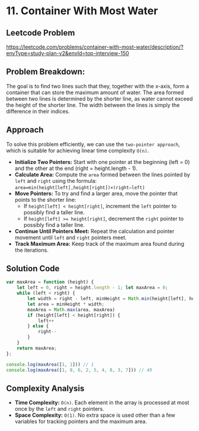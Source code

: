 # 11. Container With Most Water

## Leetcode Problem
https://leetcode.com/problems/container-with-most-water/description/?envType=study-plan-v2&envId=top-interview-150

## Problem Breakdown:
The goal is to find two lines such that they, together with the x-axis, form a container that can store the maximum amount of water. The area formed between two lines is determined by the shorter line, as water cannot exceed the height of the shorter line. The width between the lines is simply the difference in their indices.

## Approach
To solve this problem efficiently, we can use the `two-pointer approach`, which is suitable for achieving linear time complexity `O(n)`.
- **Initialize Two Pointers:** Start with one pointer at the beginning (left = 0) and the other at the end (right = height.length - 1).
- **Calculate Area:** Compute the `area` formed between the lines pointed by `left` and `right` using the formula: `area=min(height[left],height[right])×(right−left)`
- **Move Pointers:** To try and find a larger area, move the pointer that points to the shorter line:
    - If `height[left] < height[right]`, increment the `left` pointer to possibly find a taller line.
    - If `height[left] >= height[right]`, decrement the `right` pointer to possibly find a taller line.
- **Continue Until Pointers Meet:** Repeat the calculation and pointer movement until `left` and `right` pointers meet.
- **Track Maximum Area:** Keep track of the maximum area found during the iterations.

## Solution Code
```javascript
var maxArea = function (height) {
    let left = 0, right = height.length - 1; let maxArea = 0;
    while (left < right) {
        let width = right - left, minHeight = Math.min(height[left], height[right]);
        let area = minHeight * width;
        maxArea = Math.max(area, maxArea)
        if (height[left] < height[right]) {
            left++
        } else {
            right--
        }
    }
    return maxArea;
};

console.log(maxArea([1, 1])) // 1
console.log(maxArea([1, 8, 6, 2, 5, 4, 8, 3, 7])) // 49
```

## Complexity Analysis
- **Time Complexity:** `O(n)`. Each element in the array is processed at most once by the `left` and `right` pointers.
- **Space Complexity:** `O(1)`. No extra space is used other than a few variables for tracking pointers and the maximum area.
